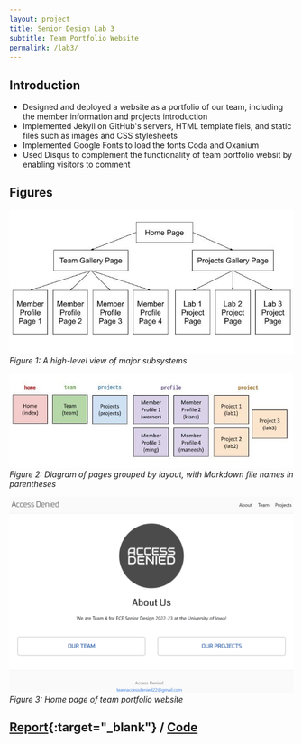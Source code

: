 ```yaml
---
layout: project
title: Senior Design Lab 3
subtitle: Team Portfolio Website
permalink: /lab3/
---
```


## Introduction

- Designed and deployed a website as a portfolio of our team, including the member information and projects introduction
- Implemented Jekyll on GitHub's servers, HTML template fiels, and static files such as images and CSS stylesheets
- Implemented Google Fonts to load the fonts Coda and Oxanium
- Used Disqus to complement the functionality of team portfolio websit by enabling visitors to comment

## Figures

![](/assets/img/lab3view.jpg)
*Figure 1: A high-level view of major subsystems*

![](/assets/img/lab3view2.jpg)
*Figure 2: Diagram of pages grouped by layout, with Markdown file names in parentheses*

![](/assets/img/lab3view3.png)
*Figure 3: Home page of team portfolio website*


## [Report](https://docs.google.com/document/d/1ZFb5mZsp_u-5JMseRqmH7K8rBucD17bacw_xUfrmNg8/edit?usp=sharing){:target="_blank"} / [Code](https://github.com/accessdenied22/accessdenied22.github.io)
